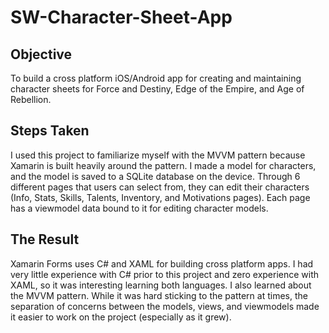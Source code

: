 # SW-Character-Sheet-App

## Objective
To build a cross platform iOS/Android app for creating and maintaining character sheets for Force and Destiny, Edge of the Empire, and Age of Rebellion.

## Steps Taken
I used this project to familiarize myself with the MVVM pattern because Xamarin is built heavily around the pattern. I made a model for characters, and the model is saved to a SQLite database on the device. Through 6 different pages that users can select from, they can edit their characters (Info, Stats, Skills, Talents, Inventory, and Motivations pages). Each page has a viewmodel data bound to it for editing character models.

## The Result
Xamarin Forms uses C# and XAML for building cross platform apps. I had very little experience with C# prior to this project and zero experience with XAML, so it was interesting learning both languages. I also learned about the MVVM pattern. While it was hard sticking to the pattern at times, the separation of concerns between the models, views, and viewmodels made it easier to work on the project (especially as it grew).
